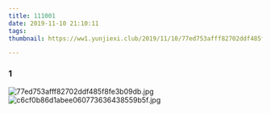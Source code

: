 ```yaml
---
title: 111001
date: 2019-11-10 21:10:11
tags:
thumbnail: https://ww1.yunjiexi.club/2019/11/10/77ed753afff82702ddf485f8fe3b09db.jpg

---
```

### 1
<!-- more -->
![77ed753afff82702ddf485f8fe3b09db.jpg](https://ww1.yunjiexi.club/2019/11/10/77ed753afff82702ddf485f8fe3b09db.jpg)
![c6cf0b86d1abee060773636438559b5f.jpg](https://ww1.yunjiexi.club/2019/11/10/c6cf0b86d1abee060773636438559b5f.jpg)